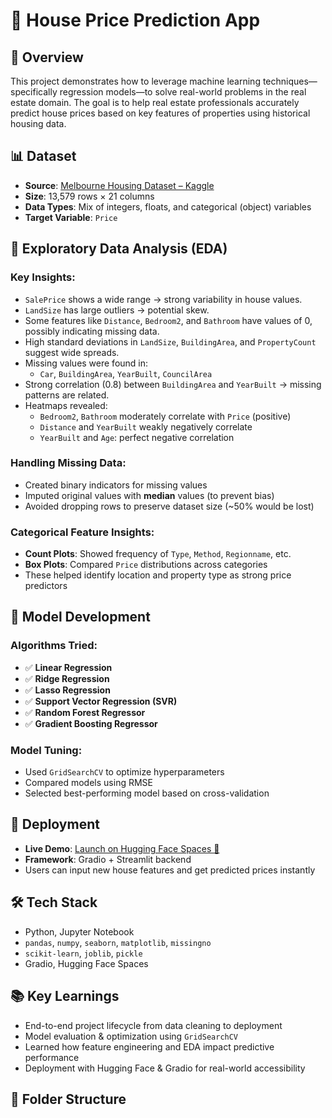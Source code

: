 # 🏡 House Price Prediction App

## 📌 Overview

This project demonstrates how to leverage machine learning techniques—specifically regression models—to solve real-world problems in the real estate domain. The goal is to help real estate professionals accurately predict house prices based on key features of properties using historical housing data.

## 📊 Dataset

- **Source**: [Melbourne Housing Dataset – Kaggle](https://www.kaggle.com/datasets)  
- **Size**: 13,579 rows × 21 columns  
- **Data Types**: Mix of integers, floats, and categorical (object) variables  
- **Target Variable**: `Price`

## 🧪 Exploratory Data Analysis (EDA)

### Key Insights:

- `SalePrice` shows a wide range → strong variability in house values.
- `LandSize` has large outliers → potential skew.
- Some features like `Distance`, `Bedroom2`, and `Bathroom` have values of 0, possibly indicating missing data.
- High standard deviations in `LandSize`, `BuildingArea`, and `PropertyCount` suggest wide spreads.
- Missing values were found in:
  - `Car`, `BuildingArea`, `YearBuilt`, `CouncilArea`
- Strong correlation (0.8) between `BuildingArea` and `YearBuilt` → missing patterns are related.
- Heatmaps revealed:
  - `Bedroom2`, `Bathroom` moderately correlate with `Price` (positive)
  - `Distance` and `YearBuilt` weakly negatively correlate
  - `YearBuilt` and `Age`: perfect negative correlation

### Handling Missing Data:

- Created binary indicators for missing values
- Imputed original values with **median** values (to prevent bias)
- Avoided dropping rows to preserve dataset size (~50% would be lost)

### Categorical Feature Insights:

- **Count Plots**: Showed frequency of `Type`, `Method`, `Regionname`, etc.
- **Box Plots**: Compared `Price` distributions across categories
- These helped identify location and property type as strong price predictors

## 🧠 Model Development

### Algorithms Tried:

- ✅ **Linear Regression**
- ✅ **Ridge Regression**
- ✅ **Lasso Regression**
- ✅ **Support Vector Regression (SVR)**
- ✅ **Random Forest Regressor**
- ✅ **Gradient Boosting Regressor**

### Model Tuning:

- Used `GridSearchCV` to optimize hyperparameters
- Compared models using RMSE
- Selected best-performing model based on cross-validation

## 🚀 Deployment

- **Live Demo**: [Launch on Hugging Face Spaces 🚀](https://huggingface.co/spaces/marcndo/ndowahmarcel-house-price-predictor)
- **Framework**: Gradio + Streamlit backend
- Users can input new house features and get predicted prices instantly

## 🛠️ Tech Stack

- Python, Jupyter Notebook
- `pandas`, `numpy`, `seaborn`, `matplotlib`, `missingno`
- `scikit-learn`, `joblib`, `pickle`
- Gradio, Hugging Face Spaces

## 📚 Key Learnings

- End-to-end project lifecycle from data cleaning to deployment
- Model evaluation & optimization using `GridSearchCV`
- Learned how feature engineering and EDA impact predictive performance
- Deployment with Hugging Face & Gradio for real-world accessibility

## 📁 Folder Structure

